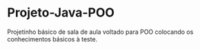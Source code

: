 # Projeto-Java-POO
Projetinho básico de sala de aula voltado para POO colocando os conhecimentos básicos à teste.
